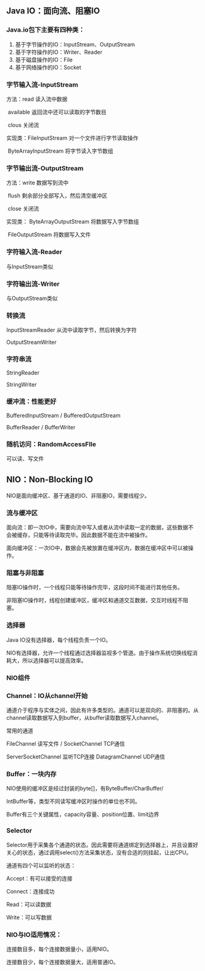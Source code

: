 ## Java IO：面向流、阻塞IO

### Java.io包下主要有四种类：

1. 基于字节操作的IO：InputStream、OutputStream
2. 基于字符操作的IO：Writer、Reader
3. 基于磁盘操作的IO：File
4. 基于网络操作的IO：Socket

### 字节输入流-InputStream

方法：read  读入流中数据

​           available  返回流中还可以读取的字节数目

​           clous  关闭流

实现类：FileInputStream  对一个文件进行字节读取操作

​              ByteArrayInputStream 将字节读入字节数组

### 字节输出流-OutputStream

方法：write   数据写到流中

​           flush   剩余部分全部写入，然后清空缓冲区

​           close   关闭流

实现类： ByteArrayOutputStream  将数据写入字节数组

​                FileOutputStream     将数据写入文件

### 字符输入流-Reader  

与InputStream类似

### 字符输出流-Writer

与OutputStream类似

### 转换流

InputStreamReader   从流中读取字节，然后转换为字符

OutputStreamWriter  

### 字符串流

StringReader

StringWriter

### 缓冲流：性能更好

BufferedInputStream  /  BufferedOutputStream

BufferReader  /  BufferWriter

### 随机访问：RandomAccessFIle

可以读、写文件

 

## NIO：Non-Blocking IO

NIO是面向缓冲区、基于通道的IO、非阻塞IO，需要线程少。

### 流与缓冲区

面向流：即一次IO中，需要向流中写入或者从流中读取一定的数据，这些数据不会被缓存，只能等待读取完毕。因此数据不能在流中被操作。

面向缓冲区：一次IO中，数据会先被放置在缓冲区内，数据在缓冲区中可以被操作。

### 阻塞与非阻塞

阻塞IO操作时，一个线程只能等待操作完毕，这段时间不能进行其他任务。

非阻塞IO操作时，线程创建缓冲区，缓冲区和通道交互数据，交互时线程不阻塞。

### 选择器

Java IO没有选择器，每个线程负责一个IO。

NIO有选择器，允许一个线程通过选择器监视多个管道。由于操作系统切换线程消耗大，所以选择器可以提高效率。

### NIO组件

### Channel：IO从channel开始

通道介于程序与实体之间，因此有许多类型的。通道可以是双向的、非阻塞的。从channel读取数据写入到buffer，从buffer读取数据写入channel。

常用的通道

FileChannel  读写文件 /  SocketChannel  TCP通信

ServerSocketChannel 监听TCP连接  DatagramChannel  UDP通信

### Buffer：一块内存

NIO使用的缓冲区是经过封装的byte[]，有ByteBuffer/CharBuffer/

IntBuffer等，类型不同读写缓冲区时操作的单位也不同。

Buffer有三个关键属性，capacity容量、position位置、limit边界

### Selector

Selector用于采集各个通道的状态。因此需要将通道绑定到选择器上，并且设置好关心的状态，通过调用select()方法采集状态，没有合适的则挂起，让出CPU。

通道有四个可以监听的状态：

Accept：有可以接受的连接

Connect：连接成功

Read：可以读数据

Write：可以写数据

### NIO与IO适用情况：

连接数目多，每个连接数据量小，适用NIO。

连接数目少，每个连接数据量大，适用普通IO。

 